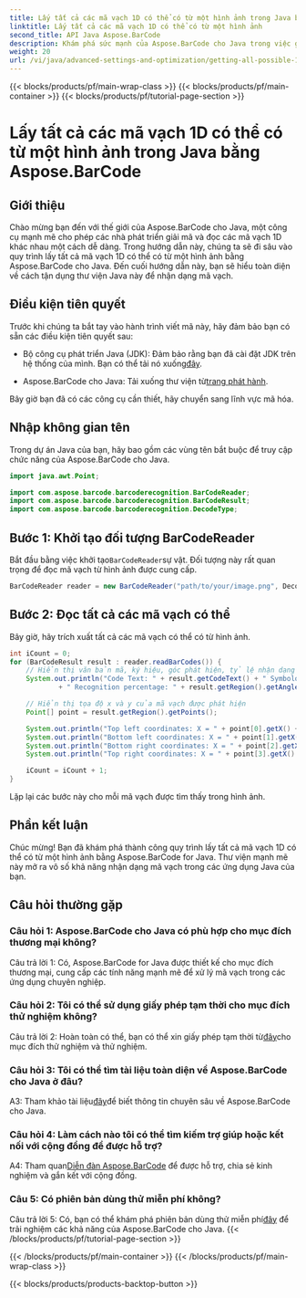```yaml
---
title: Lấy tất cả các mã vạch 1D có thể có từ một hình ảnh trong Java bằng Aspose.BarCode
linktitle: Lấy tất cả các mã vạch 1D có thể có từ một hình ảnh
second_title: API Java Aspose.BarCode
description: Khám phá sức mạnh của Aspose.BarCode cho Java trong việc giải mã mã vạch 1D một cách dễ dàng. Tải xuống ngay để tích hợp liền mạch vào các ứng dụng Java của bạn.
weight: 20
url: /vi/java/advanced-settings-and-optimization/getting-all-possible-1d-barcodes-image/
---
```


{{< blocks/products/pf/main-wrap-class >}}
{{< blocks/products/pf/main-container >}}
{{< blocks/products/pf/tutorial-page-section >}}

# Lấy tất cả các mã vạch 1D có thể có từ một hình ảnh trong Java bằng Aspose.BarCode

## Giới thiệu

Chào mừng bạn đến với thế giới của Aspose.BarCode cho Java, một công cụ mạnh mẽ cho phép các nhà phát triển giải mã và đọc các mã vạch 1D khác nhau một cách dễ dàng. Trong hướng dẫn này, chúng ta sẽ đi sâu vào quy trình lấy tất cả mã vạch 1D có thể có từ một hình ảnh bằng Aspose.BarCode cho Java. Đến cuối hướng dẫn này, bạn sẽ hiểu toàn diện về cách tận dụng thư viện Java này để nhận dạng mã vạch.

## Điều kiện tiên quyết

Trước khi chúng ta bắt tay vào hành trình viết mã này, hãy đảm bảo bạn có sẵn các điều kiện tiên quyết sau:

-  Bộ công cụ phát triển Java (JDK): Đảm bảo rằng bạn đã cài đặt JDK trên hệ thống của mình. Bạn có thể tải nó xuống[đây](https://www.oracle.com/java/technologies/javase-downloads.html).

-  Aspose.BarCode cho Java: Tải xuống thư viện từ[trang phát hành](https://releases.aspose.com/barcode/java/).

Bây giờ bạn đã có các công cụ cần thiết, hãy chuyển sang lĩnh vực mã hóa.

## Nhập không gian tên

Trong dự án Java của bạn, hãy bao gồm các vùng tên bắt buộc để truy cập chức năng của Aspose.BarCode cho Java.

```java
import java.awt.Point;

import com.aspose.barcode.barcoderecognition.BarCodeReader;
import com.aspose.barcode.barcoderecognition.BarCodeResult;
import com.aspose.barcode.barcoderecognition.DecodeType;


```

## Bước 1: Khởi tạo đối tượng BarCodeReader

 Bắt đầu bằng việc khởi tạo`BarCodeReader`sự vật. Đối tượng này rất quan trọng để đọc mã vạch từ hình ảnh được cung cấp.

```java
BarCodeReader reader = new BarCodeReader("path/to/your/image.png", DecodeType.CODE_128);
```

## Bước 2: Đọc tất cả các mã vạch có thể

Bây giờ, hãy trích xuất tất cả các mã vạch có thể có từ hình ảnh.

```java
int iCount = 0;
for (BarCodeResult result : reader.readBarCodes()) {
    // Hiển thị văn bản mã, ký hiệu, góc phát hiện, tỷ lệ nhận dạng của mã vạch
    System.out.println("Code Text: " + result.getCodeText() + " Symbology: " + result.getCodeTypeName()
            + " Recognition percentage: " + result.getRegion().getAngle());

    // Hiển thị tọa độ x và y của mã vạch được phát hiện
    Point[] point = result.getRegion().getPoints();

    System.out.println("Top left coordinates: X = " + point[0].getX() + ", Y = " + point[0].getY());
    System.out.println("Bottom left coordinates: X = " + point[1].getX() + ", Y = " + point[1].getY());
    System.out.println("Bottom right coordinates: X = " + point[2].getX() + ", Y = " + point[2].getY());
    System.out.println("Top right coordinates: X = " + point[3].getX() + ", Y = " + point[3].getY());

    iCount = iCount + 1;
}
```

Lặp lại các bước này cho mỗi mã vạch được tìm thấy trong hình ảnh.

## Phần kết luận

Chúc mừng! Bạn đã khám phá thành công quy trình lấy tất cả mã vạch 1D có thể có từ một hình ảnh bằng Aspose.BarCode for Java. Thư viện mạnh mẽ này mở ra vô số khả năng nhận dạng mã vạch trong các ứng dụng Java của bạn.

## Câu hỏi thường gặp

### Câu hỏi 1: Aspose.BarCode cho Java có phù hợp cho mục đích thương mại không?

Câu trả lời 1: Có, Aspose.BarCode for Java được thiết kế cho mục đích thương mại, cung cấp các tính năng mạnh mẽ để xử lý mã vạch trong các ứng dụng chuyên nghiệp.

### Câu hỏi 2: Tôi có thể sử dụng giấy phép tạm thời cho mục đích thử nghiệm không?

 Câu trả lời 2: Hoàn toàn có thể, bạn có thể xin giấy phép tạm thời từ[đây](https://purchase.aspose.com/temporary-license/)cho mục đích thử nghiệm và thử nghiệm.

### Câu hỏi 3: Tôi có thể tìm tài liệu toàn diện về Aspose.BarCode cho Java ở đâu?

 A3: Tham khảo tài liệu[đây](https://reference.aspose.com/barcode/java/)để biết thông tin chuyên sâu về Aspose.BarCode cho Java.

### Câu hỏi 4: Làm cách nào tôi có thể tìm kiếm trợ giúp hoặc kết nối với cộng đồng để được hỗ trợ?

 A4: Tham quan[Diễn đàn Aspose.BarCode](https://forum.aspose.com/c/barcode/13) để được hỗ trợ, chia sẻ kinh nghiệm và gắn kết với cộng đồng.

### Câu 5: Có phiên bản dùng thử miễn phí không?

 Câu trả lời 5: Có, bạn có thể khám phá phiên bản dùng thử miễn phí[đây](https://releases.aspose.com/) để trải nghiệm các khả năng của Aspose.BarCode cho Java.
{{< /blocks/products/pf/tutorial-page-section >}}

{{< /blocks/products/pf/main-container >}}
{{< /blocks/products/pf/main-wrap-class >}}

{{< blocks/products/products-backtop-button >}}
